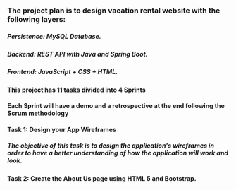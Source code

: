 ### The project plan is to design vacation rental website with the following layers:
##### Persistence: MySQL Database.
##### Backend: REST API with Java and Spring Boot.
##### Frontend: JavaScript + CSS + HTML.
#### This project has 11 tasks divided into 4 Sprints
#### Each Sprint will have a demo and a retrospective at the end following the Scrum methodology
#### Task 1: Design your App Wireframes
##### The objective of this task is to design the application's wireframes in order to have a better understanding of how the application will work and look.
#### Task 2: Create the About Us page using HTML 5 and Bootstrap.

